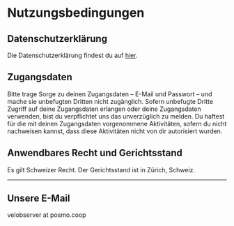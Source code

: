 # Nutzungsbedingungen

## Datenschutzerklärung
Die Datenschutzerklärung findest du auf [hier](https://github.com/posmocoop/velobserver/blob/main/datenschutz.md).

## Zugangsdaten
Bitte trage Sorge zu deinen Zugangsdaten – E-Mail und Passwort – und mache sie unbefugten Dritten nicht zugänglich. Sofern unbefugte Dritte Zugriff auf deine Zugangsdaten erlangen oder deine Zugangsdaten verwenden, bist du verpflichtet uns das unverzüglich zu melden. Du haftest für die mit deinen Zugangsdaten vorgenommene Aktivitäten, sofern du nicht nachweisen kannst, dass diese Aktivitäten nicht von dir autorisiert wurden.   

## Anwendbares Recht und Gerichtsstand
Es gilt Schweizer Recht. Der Gerichtsstand ist in Zürich, Schweiz.


--- 
## Unsere E-Mail 
velobserver at posmo.coop
